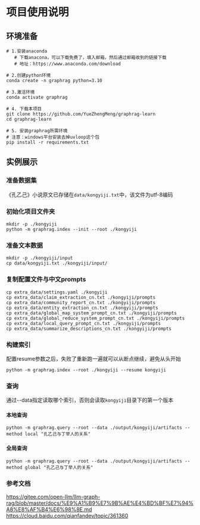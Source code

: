 
# 项目使用说明

## 环境准备
```shell
# 1.安装anaconda
   # 下载anacona，可以下载免费了，填入邮箱，然后通过邮箱收到的链接下载
   # 地址：https://www.anaconda.com/download
   
# 2.创建python环境
conda create -n graphrag python=3.10

# 3.激活环境
conda activate graphrag

# 4. 下载本项目
git clone https://github.com/YueZhengMeng/graphrag-learn
cd graphrag-learn

# 5. 安装graphrag所需环境
# 注意：windows平台安装去掉uvloop这个包
pip install -r requirements.txt
```

## 实例展示

### 准备数据集
《孔乙己》小说原文已存储在`data/kongyiji.txt`中，该文件为utf-8编码

### 初始化项目文件夹
```shell
mkdir -p ./kongyiji
python -m graphrag.index --init --root ./kongyiji
```

### 准备文本数据
```shell
mkdir -p ./kongyiji/input
cp data/kongyiji.txt ./kongyiji/input/
```

### 复制配置文件与中文prompts
```shell
cp extra_data/settings.yaml ./kongyiji
cp extra_data/claim_extraction_cn.txt ./kongyiji/prompts
cp extra_data/community_report_cn.txt ./kongyiji/prompts
cp extra_data/entity_extraction_cn.txt ./kongyiji/prompts
cp extra_data/global_map_system_prompt_cn.txt ./kongyiji/prompts
cp extra_data/global_reduce_system_prompt_cn.txt ./kongyiji/prompts
cp extra_data/local_query_prompt_cn.txt ./kongyiji/prompts
cp extra_data/summarize_descriptions_cn.txt ./kongyiji/prompts
```

### 构建索引
配置resume参数之后，失败了重新跑一遍就可以从断点继续，避免从头开始
```shell
python -m graphrag.index --root ./kongyiji --resume kongyiji
```

### 查询
通过--data指定读取哪个索引，否则会读取`kongyiji`目录下的第一个版本
#### 本地查询
```shell
python -m graphrag.query --root --data ./output/kongyiji/artifacts --method local "孔乙己与丁举人的关系"
```
#### 全局查询
```shell
python -m graphrag.query --root --data ./output/kongyiji/artifacts --method global "孔乙己与丁举人的关系"
```


### 参考文档
https://gitee.com/open-llm/llm-graph-rag/blob/master/docs/%E9%A1%B9%E7%9B%AE%E4%BD%BF%E7%94%A8%E8%AF%B4%E6%98%8E.md
https://cloud.baidu.com/qianfandev/topic/361360
